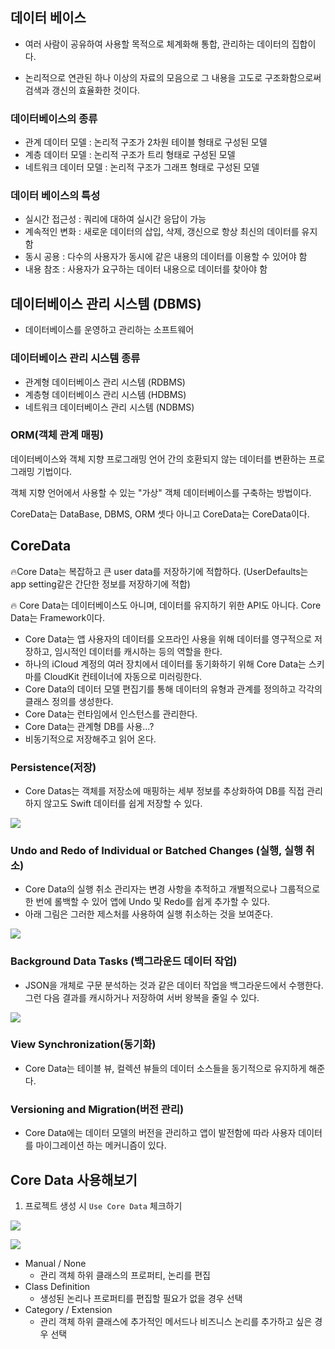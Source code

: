 ## 데이터 베이스 

- 여러 사람이 공유하여 사용할 목적으로 체계화해 통합, 관리하는 데이터의 집합이다.  

- 논리적으로 연관된 하나 이상의 자료의 모음으로 그 내용을 고도로 구조화함으로써 검색과 갱신의 효율화한 것이다.



### 데이터베이스의 종류

- 관계 데이터 모델 : 논리적 구조가 2차원 테이블 형태로 구성된 모델
- 계층 데이터 모델 : 논리적 구조가 트리 형태로 구성된 모델
- 네트워크 데이터 모델 : 논리적 구조가 그래프 형태로 구성된 모델



### 데이터 베이스의 특성

- 실시간 접근성 : 쿼리에 대하여 실시간 응답이 가능
- 계속적인 변화 : 새로운 데이터의 삽입, 삭제, 갱신으로 항상 최신의 데이터를 유지함
- 동시 공용 : 다수의 사용자가 동시에 같은 내용의 데이터를 이용할 수 있어야 함
- 내용 참조 : 사용자가 요구하는 데이터 내용으로 데이터를 찾아야 함



## 데이터베이스 관리 시스템 (DBMS)

- 데이터베이스를 운영하고 관리하는 소프트웨어



### 데이터베이스 관리 시스템 종류 

- 관계형 데이터베이스 관리 시스템 (RDBMS)
- 계층형 데이터베이스 관리 시스템 (HDBMS)
- 네트워크 데이터베이스 관리 시스템 (NDBMS)



### ORM(객체 관계 매핑)

데이터베이스와 객체 지향 프로그래밍 언어 간의 호환되지 않는 데이터를 변환하는 프로그래밍 기법이다.

객체 지향 언어에서 사용할 수 있는 "가상" 객체 데이터베이스를 구축하는 방법이다.



CoreData는 DataBase, DBMS, ORM 셋다 아니고 CoreData는 CoreData이다.



## CoreData

:fire:Core Data는 복잡하고 큰 user data를 저장하기에 적합하다. (UserDefaults는 app setting같은 간단한 정보를 저장하기에 적합)

:fire: Core Data는 데이터베이스도 아니며, 데이터를 유지하기 위한 API도 아니다. Core Data는 Framework이다. 

- Core Data는 앱 사용자의 데이터를 오프라인 사용을 위해 데이터를 영구적으로 저장하고, 임시적인 데이터를 캐시하는 등의 역할을 한다.
- 하나의 iCloud 계정의 여러 장치에서 데이터를 동기화하기 위해 Core Data는 스키마를 CloudKit 컨테이너에 자동으로 미러링한다.
- Core Data의 데이터 모델 편집기를 통해 데이터의 유형과 관계를 정의하고 각각의 클래스 정의를 생성한다.
- Core Data는 런타임에서 인스턴스를 관리한다.
- Core Data는 관계형 DB를 사용...?
- 비동기적으로 저장해주고 읽어 온다.



### Persistence(저장)

- Core Datas는 객체를 저장소에 매핑하는 세부 정보를 추상화하여 DB를 직접 관리하지 않고도 Swift 데이터를 쉽게 저장할 수 있다.

![](https://i.imgur.com/M0UZsRd.png)

### Undo and Redo of Individual or Batched Changes (실행, 실행 취소)

- Core Data의 실행 취소 관리자는 변경 사항을 추적하고 개별적으로나 그룹적으로 한 번에 롤백할 수 있어 앱에 Undo 및 Redo를 쉽게 추가할 수 있다.
- 아래 그림은 그러한 제스처를 사용하여 실행 취소하는 것을 보여준다.


![](https://i.imgur.com/EPkHdsi.png)

### Background Data Tasks (백그라운드 데이터 작업)

- JSON을 개체로 구문 분석하는 것과 같은 데이터 작업을 백그라운드에서 수행한다. 그런 다음 결과를 캐시하거나 저장하여 서버 왕복을 줄일 수 있다.

![](https://i.imgur.com/FcrQoRa.png)

### View Synchronization(동기화)

- Core Data는 테이블 뷰, 컬렉션 뷰들의 데이터 소스들을 동기적으로 유지하게 해준다.



### Versioning and Migration(버전 관리)

- Core Data에는 데이터 모델의 버전을 관리하고 앱이 발전함에 따라 사용자 데이터를 마이그레이션 하는 메커니즘이 있다.



## Core Data 사용해보기

1. 프로젝트 생성 시  `Use Core Data` 체크하기

![](https://i.imgur.com/AZJt6Zw.png)



![](https://i.imgur.com/lOYiT4i.png)

- Manual / None
  - 관리 객체 하위 클래스의 프로퍼티, 논리를 편집
- Class Definition
  - 생성된 논리나 프로퍼티를 편집할 필요가 없을 경우 선택
- Category / Extension
  - 관리 객체 하위 클래스에 추가적인 메서드나 비즈니스 논리를 추가하고 싶은 경우 선택